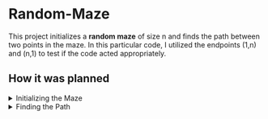 # Random-Maze
This project initializes a **random maze** of size n and finds the path between two points in the maze. In this particular code, I utilized the endpoints (1,n) and (n,1) to test if the code acted appropriately.

## How it was planned
  <details>
  <summary> Initializing the Maze </summary>
  Before we can complete a maze, we must have a maze. Thus the first part of this project is dedicated to <strong> initializng the maze </strong>.
  This is done by randomly choosing whether two cells of a nxn matrix will have a horizontal "wall" and a vertical "wall". Simple for-loops, recursion, and understanding of matricies are utilized in this part of the project.
  </details>
  <details>
    <summary> Finding the Path </summary>
   What good is having a maze if there's no path to follow? This part of the project is focused on simulating a path from one point in the maze to another. In this particular project, we are finding the path from the endpoints (1,n) to (n,1). Recursion, for-loops, conditionals, and understanding of array functions where used in this part of the project.
  </details>
